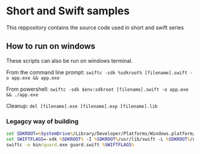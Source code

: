 # Short and Swift samples

This reppository contains the source code used in short and swift series

## How to run on windows

These scripts can also be run on windows terminal.

From the command line prompt: `swiftc -sdk %sdkroot% [filename].swift -o app.exe && app.exe`

From powershell: `swiftc -sdk $env:sdkroot [filename].swift -o app.exe && ./app.exe`

Cleanup: `del [filename].exe [filename].exp [filename].lib`

### Legagcy way of building

```bat
set SDKROOT=%SystemDrive%/Library/Developer/Platforms/Windows.platform/Developer/SDKs/Windows.sdk
set SWIFTFLAGS=-sdk %SDKROOT% -I %SDKROOT%/usr/lib/swift -L %SDKROOT%/usr/lib/swift/windows
swiftc -o bin/guard.exe guard.swift %SWIFTFLAGS%
```